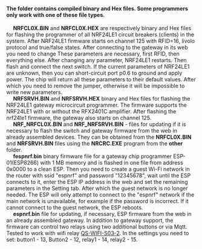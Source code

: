 #### The folder contains compiled binary and Hex files. Some programmers only work with one of these file types.</br>
&emsp; **NRFCL0X.BIN** and **NRFCL0X.HEX** are respectively binary and Hex files for flashing the programmer of all NRF24LE1 circuit breakers (clients) in the system. After
NRF24LE1 firmware starts on channel 125 with RFID=16, livolo protocol and true/false states. After connecting to the gateway in its web you need to change
These parameters are necessary, first RFID, then everything else. After changing any parameter, NRF24LE1 restarts. Then flash and connect the next switch. If the current parameters of NRF24LE1 are unknown, then you can short-circuit port p0.6 to ground and apply power. The chip will return all these parameters to their default values. After which you need to remove the jumper, otherwise it will be impossible to write new parameters.</br>
&emsp; **NRFSRVH.BIN** and **NRFSRVH.HEX** binary and Hex files for flashing the NRF24LE1 gateway microcircuit programmer. The firmware supports the NRF24LE1 with or without the RFX2401C amplifier. After flashing the nrf24le1 firmware, the gateway also starts on channel 125.</br>
&emsp; **NRF_NRFCL0X.BIN** and **NRF_NRFSRVH.BIN** - files for updating if it is necessary to flash the switch and gateway firmware from the web in already assembled devices. They can be obtained from the **NRFCL0X.BIN** and **NRFSRVH.BIN** files using the **NRCRC.EXE** program from the **other** folder.</br>
&emsp; **fespnrf.bin** binary firmware file for a gateway chip programmer ESP-01(ESP8266) with 1 MB memory and is flashed in one file from address 0x0000 to a clean ESP. Then you need to create a guest Wi-Fi network in the router with ssid "espnrf" and password "12345678", wait until the ESP connects to it, enter the ESP IP address in the web and set the remaining parameters in the Setting tab. After which the guest network is no longer needed. The ESP will only attempt to connect to the "espnrf" network if the main network is unavailable, for example if the password is incorrect. If it cannot connect to the guest network, the ESP reboots.</br>
&emsp; **espnrf.bin** file for updating, if necessary, ESP firmware from the web in an already assembled gateway. In addition to gateway support, the firmware can control two relays using two additional buttons or via Mqtt. Tested to work with wifi relay [QS-WIFI-S03-2](https://aliexpress.ru/item/33048104300.html?spm=a2g0s.9042311.0.0.274233edQYdkZw). In the settings you need to set: button1 - 13, Button2 - 12, relay1 - 14, relay2 - 15.
​
